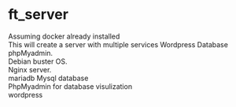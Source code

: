 # ft_server
Assuming docker already installed<br/>This will create a server with multiple services Wordpress Database phpMyadmin. 
<br/>Debian buster OS. 
<br/>Nginx server. 
<br/>mariadb Mysql database<br/>PhpMyadmin for database visulization<br/>wordpress<br/>
